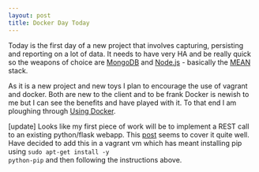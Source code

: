 ```yaml
---
layout: post
title: Docker Day Today
---
```


Today is the first day of a new project that involves capturing, persisting and reporting on a lot of data.  It needs to have very HA and be really quick so the weapons of choice are [MongoDB](https://www.mongodb.org) and [Node.js](https://nodejs.org) - basically the [MEAN](http://mean.io) stack.

As it is a new project and new toys I plan to encourage the use of vagrant and docker.  Both are new to the client and to be frank Docker is newish to me but I can see the benefits and have played with it.  To that end I am ploughing through [Using Docker](http://www.amazon.co.uk/Using-Docker-Adrian-Mouat/dp/1491915765/ref=sr_1_1?ie=UTF8&qid=1451904523&sr=8-1&keywords=using+docker).

[update] Looks like my first piece of work will be to implement a REST call to an existing python/flask webapp.  This [post](http://blog.miguelgrinberg.com/post/designing-a-restful-api-with-python-and-flask) seems to cover it quite well.  Have decided to add this in a vagrant vm which has meant installing pip using <code>sudo apt-get install -y python-pip</code> and then following the instructions above.